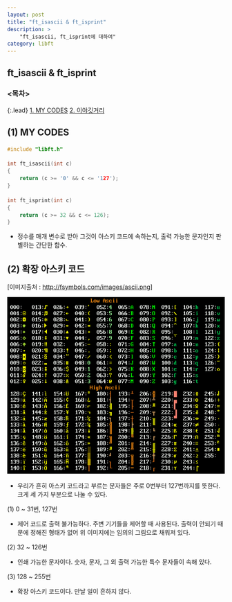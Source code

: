 ```yaml
---
layout: post
title: "ft_isascii & ft_isprint"
description: >
    "ft_isascii, ft_isprint에 대하여"
category: libft
---
```

## ft_isascii & ft_isprint

### <목차>
{:.lead}
[1. MY CODES](#1-my-codes)
[2. 이야깃거리](#2-이야깃거리)

## (1) MY CODES

~~~c
#include "libft.h"

int	ft_isascii(int c)
{
	return (c >= '0' && c <= '127');
}

int	ft_isprint(int c)
{
	return (c >= 32 && c <= 126);
}
~~~

- 정수를 매개 변수로 받아 그것이 아스키 코드에 속하는지, 출력 가능한 문자인지 판별하는 간단한 함수.

## (2) 확장 아스키 코드

[이미지출처 : http://fsymbols.com/images/ascii.png]

 ![e-ascii](/assets/img/libft/ascii.png)


 - 우리가 흔히 아스키 코드라고 부르는 문자들은 주로 0번부터 127번까지를 뜻한다. 크게 세 가지 부분으로 나눌 수 있다.

 (1) 0 ~ 31번, 127번
 - 제어 코드로 출력 불가능하다. 주변 기기들을 제어할 때 사용된다. 출력이 안되기 때문에 정해진 형태가 없어 위 이미지에는 임의의 그림으로 채워져 있다.

 (2) 32 ~ 126번
 - 인쇄 가능한 문자이다. 숫자, 문자, 그 외 출력 가능한 특수 문자들이 속해 있다.

 (3) 128 ~ 255번
 - 확장 아스키 코드이다. 만날 일이 흔하지 않다.
